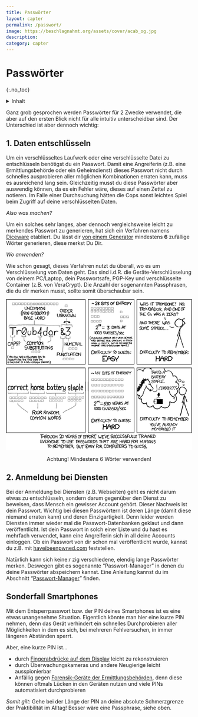 ```yaml
---
title: Passwörter
layout: capter
permalink: /passwort/
image: https://beschlagnahmt.org/assets/cover/acab_og.jpg
description: 
category: capter
---
```

# Passwörter
{:.no_toc}

<details markdown="block">
  <summary>
    Inhalt
  </summary>
* TOC
{:toc}
</details>



Ganz grob gesprochen werden Passwörter für 2 Zwecke verwendet, die aber auf den ersten Blick nicht für alle intuitiv unterscheidbar sind. Der Unterschied ist aber dennoch wichtig: 

## 1. Daten entschlüsseln

Um ein verschlüsseltes Laufwerk oder eine verschlüsselte Datei zu entschlüsseln benötigst du ein Passwort.
Damit eine Angreiferin (z.B. eine Ermittlungsbehörde oder ein Geheimdienst) dieses Passwort nicht durch schnelles ausprobieren aller möglichen Kombinationen erraten kann, muss es ausreichend lang sein.
Gleichzeitig musst du diese Passwörter aber auswendig können, da es ein Fehler wäre, dieses auf einen Zettel zu notieren.
Im Falle einer Durchsuchung hätten die Cops sonst leichtes Spiel beim Zugriff auf deine verschlüsselten Daten. 

_Also was machen?_

Um ein solches sehr langes, aber dennoch vergleichsweise leicht zu merkendes Passwort zu generieren, hat sich ein Verfahren namens [Diceware](https://de.wikipedia.org/wiki/Diceware) etabliert.
Du lässt dir [von einem Generator](https://www.rempe.us/diceware/#german) mindestens __6__ zufällige Wörter generieren, diese merkst Du Dir.

_Wo anwenden?_

Wie schon gesagt, dieses Verfahren nutzt du überall, wo es um Verschlüsselung von Daten geht.
Das sind i.d.R. die Geräte-Verschlüsselung von deinem PC/Laptop, dein Passwortsafe, PGP-Key und verschlüsselte Container (z.B. von VeraCrypt).
Die Anzahl der sogenannten Passphrasen, die du dir merken musst, sollte somit überschaubar sein.

![xkcd password strength](../assets/posts/password_strength.png "https://xkcd.com/936/")
<p style="text-align: center">Achtung! Mindestens 6 Wörter verwenden!</p>

## 2. Anmeldung bei Diensten

Bei der Anmeldung bei Diensten (z.B. Webseiten) geht es nicht darum etwas zu entschlüsseln, sondern darum gegenüber den Dienst zu beweisen, dass Mensch ein gewisser Account gehört. Dieser Nachweis ist dein Passwort.
Wichtig bei diesen Passwörtern ist deren Länge (damit diese niemand erraten kann) und deren Einzigartigkeit.
Denn leider werden Diensten immer wieder mal die Passwort-Datenbanken geklaut und dann veröffentlicht.
Ist dein Passwort in solch einer Liste und du hast es mehrfach verwendet, kann eine Angreiferin sich in all deine Accounts einloggen.
Ob ein Passwort von dir schon mal veröffentlicht wurde, kannst du z.B. mit [haveibeenpwned.com](https://haveibeenpwned.com/) feststellen.

Natürlich kann sich keine:r zig verschiedene, elendig lange Passwörter merken.
Deswegen gibt es sogenannte “Passwort-Manager” in denen du deine Passwörter abspeichern kannst.
Eine Anleitung kannst du im Abschnitt “[Passwort-Manager](../passwort-manager/)” finden.

## Sonderfall Smartphones

Mit dem Entsperrpasswort bzw. der PIN deines Smartphones ist es eine etwas unangenehme Situation.
Eigentlich könnte man hier eine kurze PIN nehmen, denn das Gerät verhindert ein schnelles Durchprobieren aller Möglichkeiten in dem es sich, bei mehreren Fehlversuchen, in immer längeren Abständen sperrt.

Aber, eine kurze PIN ist...
 - durch [Fingerabdrücke auf dem Display](https://winfuture.de/news,57422.html) leicht zu rekonstruieren
 - durch Überwachungskameras und andere Neugierige leicht ausspionierbar
 - Anfällig gegen [Forensik-Geräte der Ermittlungsbehörden](https://www.cellebrite.com/de/), denn diese können oftmals Lücken in den Geräten nutzen und viele PINs automatisiert durchprobieren
 
 _Somit gilt:_ Gehe bei der Länge der PIN an deine absolute Schmerzgrenze der Praktibilität im Alltag! Besser wäre eine Passphrase, siehe oben.

